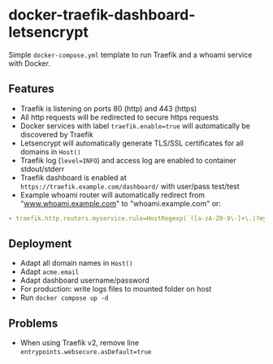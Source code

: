 # docker-traefik-dashboard-letsencrypt

Simple `docker-compose.yml` template to run Traefik and a whoami service with Docker.

## Features

- Traefik is listening on ports 80 (http) and 443 (https)
- All http requests will be redirected to secure https requests
- Docker services with label `traefik.enable=true` will automatically be discovered by Traefik
- Letsencrypt will automatically generate TLS/SSL certificates for all domains in `Host()`
- Traefik log (`level=INFO`) and access log are enabled to container stdout/stderr
- Traefik dashboard is enabled at `https://traefik.example.com/dashboard/` with user/pass test/test
- Example whoami router will automatically redirect from "www.whoami.example.com" to "whoami.example.com"
or:
```yaml
- traefik.http.routers.myservice.rule=HostRegexp(`([a-zA-Z0-9\-]+\.)?mydomain\.com`)
```

## Deployment

- Adapt all domain names in `Host()`
- Adapt `acme.email`
- Adapt dashboard username/password
- For production: write logs files to mounted folder on host
- Run `docker compose up -d`

## Problems

- When using Traefik v2, remove line `entrypoints.websecure.asDefault=true`
